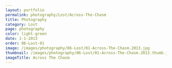 ```yaml
---
layout: portfolio
permalink: photography/Lost/Across-The-Chasm
title: Photography
category: Lost
page: photography
color: light-green
date: 1-1-2013
order: 06-Lost-01
image: /images/photography/06-Lost/01-Across-The-Chasm.2013.jpg
thumbnail: /images/photography/06-Lost/01-Across-The-Chasm.2013.thumb.jpg
imageTitle: Across The Chasm
---
```

